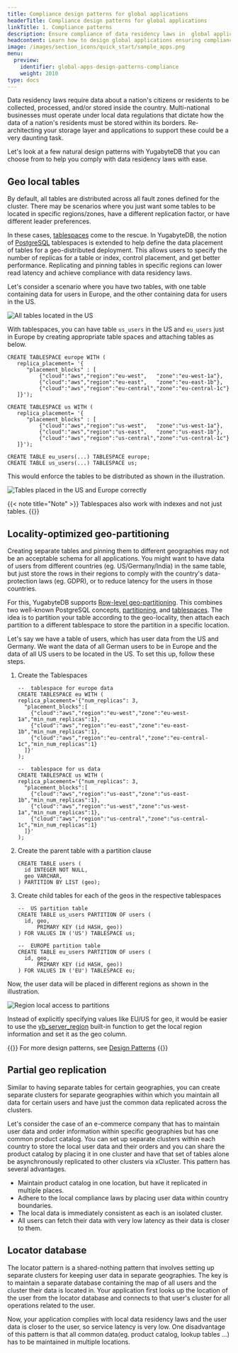 ```yaml
---
title: Compliance design patterns for global applications
headerTitle: Compliance design patterns for global applications
linkTitle: 1. Compliance patterns
description: Ensure compliance of data residency laws in  global applications
headcontent: Learn how to design global applications ensuring compliance
image: /images/section_icons/quick_start/sample_apps.png
menu:
  preview:
    identifier: global-apps-design-patterns-compliance
    weight: 2010
type: docs
---
```


Data residency laws require data about a nation's citizens or residents to be collected, processed, and/or stored inside the country. Multi-national businesses must operate under local data regulations that dictate how the data of a nation's residents must be stored within its borders. Re-architecting your storage layer and applications to support these could be a very daunting task.

Let's look at a few natural design patterns with YugabyteDB that you can choose from to help you comply with data residency laws with ease.

## Geo local tables

By default, all tables are distributed across all fault zones defined for the cluster. There may be scenarios where you just want some tables to be located in specific regions/zones, have a different replication factor, or have different leader preferences.

In these cases, [tablespaces](../../../explore/ysql-language-features/going-beyond-sql/tablespaces/) come to the rescue. In YugabyteDB, the notion of [PostgreSQL](https://www.yugabyte.com/postgresql) tablespaces is extended to help define the data placement of tables for a geo-distributed deployment. This allows users to specify the number of replicas for a table or index, control placement, and get better performance. Replicating and pinning tables in specific regions can lower read latency and achieve compliance with data residency laws.

Let's consider a scenario where you have two tables, with one table containing data for users in Europe, and the other containing data for users in the US.

![All tables located in the US](/images/develop/global-apps/tablespaces-before.png)

With tablespaces, you can have table `us_users` in the US and `eu_users` just in Europe by creating appropriate table spaces and attaching tables as below.

```plpgsql
CREATE TABLESPACE europe WITH (
   replica_placement= '{ 
      "placement_blocks" : [ 
          {"cloud":"aws","region":"eu-west",   "zone":"eu-west-1a"},
          {"cloud":"aws","region":"eu-east",   "zone":"eu-east-1b"},
          {"cloud":"aws","region":"eu-central","zone":"eu-central-1c"}
   ]}');

CREATE TABLESPACE us WITH (
   replica_placement= '{ 
      "placement_blocks" : [ 
          {"cloud":"aws","region":"us-west",   "zone":"us-west-1a"},
          {"cloud":"aws","region":"us-east",   "zone":"us-east-1b"},
          {"cloud":"aws","region":"us-central","zone":"us-central-1c"}
   ]}');

CREATE TABLE eu_users(...) TABLESPACE europe;
CREATE TABLE us_users(...) TABLESPACE us;
```

This would enforce the tables to be distributed as shown in the illustration.

![Tables placed in the US and Europe correctly](/images/develop/global-apps/tablespaces.png)

{{< note title="Note" >}}
Tablespaces also work with indexes and not just tables.
{{</note>}}

## Locality-optimized geo-partitioning

Creating separate tables and pinning them to different geographies may not be an acceptable schema for all applications. You might want to have data of users from different countries (eg. US/Germany/India) in the same table, but just store the rows in their regions to comply with the country's data-protection laws (eg. GDPR), or to reduce latency for the users in those countries.

For this, YugabyteDB supports [Row-level geo-partitioning](../../../explore/multi-region-deployments/row-level-geo-partitioning/). This combines two well-known PostgreSQL concepts, [partitioning](../../../explore/ysql-language-features/advanced-features/partitions/), and [tablespaces](../../../explore/ysql-language-features/going-beyond-sql/tablespaces/). The idea is to partition your table according to the geo-locality, then attach each partition to a different tablespace to store the partition in a specific location.

Let's say we have a table of users, which has user data from the US and Germany. We want the data of all German users to be in Europe and the data of all US users to be located in the US. To set this up, follow these steps.

1. Create the Tablespaces

      ```plpgsql
      --  tablespace for europe data
      CREATE TABLESPACE eu WITH (
      replica_placement='{"num_replicas": 3, 
        "placement_blocks":[
          {"cloud":"aws","region":"eu-west","zone":"eu-west-1a","min_num_replicas":1},
          {"cloud":"aws","region":"eu-east","zone":"eu-east-1b","min_num_replicas":1},
          {"cloud":"aws","region":"eu-central","zone":"eu-central-1c","min_num_replicas":1}
        ]}'
      );

      --  tablespace for us data
      CREATE TABLESPACE us WITH (
      replica_placement='{"num_replicas": 3, 
        "placement_blocks":[
          {"cloud":"aws","region":"us-east","zone":"us-east-1b","min_num_replicas":1},
          {"cloud":"aws","region":"us-west","zone":"us-west-1a","min_num_replicas":1},
          {"cloud":"aws","region":"us-central","zone":"us-central-1c","min_num_replicas":1}
        ]}'
      );
      ```

1. Create the parent table with a partition clause

      ```plpgsql
      CREATE TABLE users (
        id INTEGER NOT NULL,
        geo VARCHAR,
      ) PARTITION BY LIST (geo);
      ```

1. Create child tables for each of the geos in the respective tablespaces

      ```plpgsql
      --  US partition table
      CREATE TABLE us_users PARTITION OF users (
        id, geo, 
            PRIMARY KEY (id HASH, geo))
      ) FOR VALUES IN ('US') TABLESPACE us;

      --  EUROPE partition table
      CREATE TABLE eu_users PARTITION OF users (
        id, geo,
            PRIMARY KEY (id HASH, geo))
      ) FOR VALUES IN ('EU') TABLESPACE eu;
      ```

Now, the user data will be placed in different regions as shown in the illustration.

![Region local access to partitions](/images/develop/global-apps/row-level-geo.png)

Instead of explicitly specifying values like EU/US for geo, it would be easier to use the [yb_server_region](../../../api/ysql/exprs/geo_partitioning_helper_functions/func_yb_server_region/) built-in function to get the local region information and set it as the geo column.

{{<tip>}}
For more design patterns, see  [Design Patterns](../../../../explore/transactions/isolation-levels/)
{{</tip>}}

## Partial geo replication

Similar to having separate tables for certain geographies, you can create separate clusters for separate geographies within which you maintain all data for certain users and have just the common data replicated across the clusters.

Let's consider the case of an e-commerce company that has to maintain user data and order information within specific geographies but has one common product catalog. You can set up separate clusters within each country to store the local user data and their orders and you can share the product catalog by placing it in one cluster and have that set of tables alone be asynchronously replicated to other clusters via xCluster. This pattern has several advantages.

- Maintain product catalog in one location, but have it replicated in multiple places.
- Adhere to the local compliance laws by placing user data within country boundaries.
- The local data is immediately consistent as each is an isolated cluster.
- All users can fetch their data with very low latency as their data is closer to them.

## Locator database

The locator pattern is a shared-nothing pattern that involves setting up separate clusters for keeping user data in separate geographies. The key is to maintain a separate database containing the map of all users and the cluster their data is located in. Your application first looks up the location of the user from the locator database and connects to that user's cluster for all operations related to the user.

Now, your application complies with local data residency laws and the user data is closer to the user, so service latency is very low. One disadvantage of this pattern is that all common data(eg. product catalog, lookup tables ...) has to be maintained in multiple locations.
